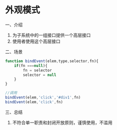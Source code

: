 # 外观模式

一、介绍

1. 为子系统中的一组接口提供一个高层接口
2. 使用者使用这个高层接口

二、场景

```js
function bindEvent(elem,type,selector,fn){
    if(fn ===null){
        fn = selector
        selector = null
    }
}

//调用
bindEvent(elem,'click','#div1',fn)
bindEvent(elem,'click',fn)
```

三、总结

1. 不符合单一职责和封闭开放原则，谨慎使用，不滥用
